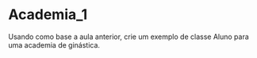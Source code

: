 # Academia_1

Usando como base a aula anterior, crie um exemplo de classe
Aluno para uma academia de ginástica.
